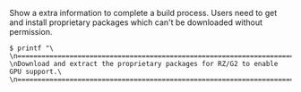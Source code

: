 Show a extra information to complete a build process.  Users need to get
and install proprietary packages which can't be downloaded without permission.

```
$ printf "\
\n================================================================================\
\nDownload and extract the proprietary packages for RZ/G2 to enable GPU support.\
\n================================================================================\n"
```
